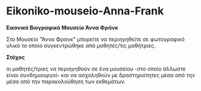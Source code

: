 # Eikoniko-mouseio-Anna-Frank

**Εικονικό Βιογραφικό Μουσείο Άννα Φράνκ**

Στο  Μουσείο "Άννα Φρανκ" μπορείτε να περιηγηθείτε σε φωτογραφικό υλικό το οποίο συγκεντρώθηκε από μαθητές/τις μαθήτριες. 

**Στόχος**

οι μαθητές/τριες να περιηγηθούν σε ένα μουσείου -στο οποίο άλλωστε είναι συνδημιουργοί- και να ασχοληθούν με δραστηριότητες μέσα από την μέσα από την παρακολούθηση των εκθεμάτων.
